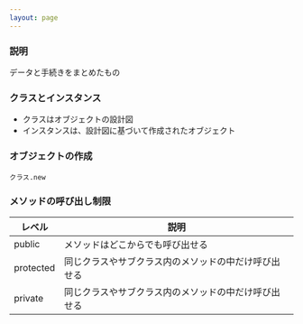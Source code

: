 ```yaml
---
layout: page
---
```


### 説明

データと手続きをまとめたもの

### クラスとインスタンス

- クラスはオブジェクトの設計図
- インスタンスは、設計図に基づいて作成されたオブジェクト

### オブジェクトの作成

    クラス.new

### メソッドの呼び出し制限

| レベル    | 説明                                                 |
| --------- | ---------------------------------------------------- |
| public    | メソッドはどこからでも呼び出せる                     |
| protected | 同じクラスやサブクラス内のメソッドの中だけ呼び出せる |
| private   | 同じクラスやサブクラス内のメソッドの中だけ呼び出せる |
